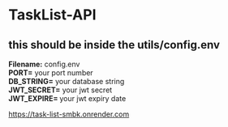 ﻿# TaskList-API

<h2>this should be inside the utils/config.env</h2>
<strong>Filename:</strong> config.env
<br>
<strong>PORT=</strong> your port number
<br>
<strong>DB_STRING=</strong> your database string
<br>
<strong>JWT_SECRET=</strong> your jwt secret
<br>
<strong>JWT_EXPIRE= </strong> your jwt expiry date

https://task-list-smbk.onrender.com
